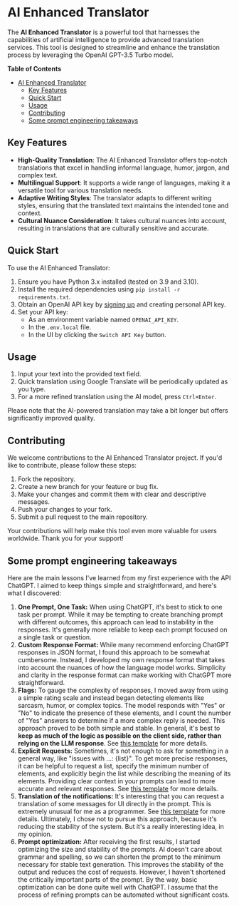 # AI Enhanced Translator

The **AI Enhanced Translator** is a powerful tool that harnesses the capabilities of artificial intelligence to provide advanced translation services. This tool is designed to streamline and enhance the translation process by leveraging the OpenAI GPT-3.5 Turbo model.

**Table of Contents**
- [AI Enhanced Translator](#ai-enhanced-translator)
  - [Key Features](#key-features)
  - [Quick Start](#quick-start)
  - [Usage](#usage)
  - [Contributing](#contributing)
  - [Some prompt engineering takeaways](#some-prompt-engineering-takeaways)

## Key Features

- **High-Quality Translation**: The AI Enhanced Translator offers top-notch translations that excel in handling informal language, humor, jargon, and complex text.
- **Multilingual Support**: It supports a wide range of languages, making it a versatile tool for various translation needs.
- **Adaptive Writing Styles**: The translator adapts to different writing styles, ensuring that the translated text maintains the intended tone and context.
- **Cultural Nuance Consideration**: It takes cultural nuances into account, resulting in translations that are culturally sensitive and accurate.

## Quick Start

To use the AI Enhanced Translator:

1. Ensure you have Python 3.x installed (tested on 3.9 and 3.10).
2. Install the required dependencies using `pip install -r requirements.txt`.
3. Obtain an OpenAI API key by [signing up](https://platform.openai.com/) and creating personal API key.
4. Set your API key:
   - As an environment variable named `OPENAI_API_KEY`.
   - In the `.env.local` file.
   - In the UI by clicking the `Switch API Key` button.

## Usage

1. Input your text into the provided text field.
2. Quick translation using Google Translate will be periodically updated as you type.
3. For a more refined translation using the AI model, press `Ctrl+Enter`.

Please note that the AI-powered translation may take a bit longer but offers significantly improved quality.

## Contributing

We welcome contributions to the AI Enhanced Translator project. If you'd like to contribute, please follow these steps:

1. Fork the repository.
2. Create a new branch for your feature or bug fix.
3. Make your changes and commit them with clear and descriptive messages.
4. Push your changes to your fork.
5. Submit a pull request to the main repository.

Your contributions will help make this tool even more valuable for users worldwide. Thank you for your support!

## Some prompt engineering takeaways

Here are the main lessons I've learned from my first experience with the API ChatGPT. I aimed to keep things simple and straightforward, and here's what I discovered:

1. **One Prompt, One Task:** When using ChatGPT, it's best to stick to one task per prompt. While it may be tempting to create branching prompt with different outcomes, this approach can lead to instability in the responses. It's generally more reliable to keep each prompt focused on a single task or question.
2. **Custom Response Format:** While many recommend enforcing ChatGPT responses in JSON format, I found this approach to be somewhat cumbersome. Instead, I developed my own response format that takes into account the nuances of how the language model works. Simplicity and clarity in the response format can make working with ChatGPT more straightforward.
3. **Flags:** To gauge the complexity of responses, I moved away from using a simple rating scale and instead began detecting elements like sarcasm, humor, or complex topics. The model responds with "Yes" or "No" to indicate the presence of these elements, and I count the number of "Yes" answers to determine if a more complex reply is needed. This approach proved to be both simple and stable. In general, it's best to **keep as much of the logic as possible on the client side, rather than relying on the LLM response**. See [this template](https://github.com/GreenWizard2015/AIEnhancedTranslator/blob/fd7bdd567100f09050ac13431032e682db0a92be/data/translate_shallow.txt) for more details.
4. **Explicit Requests:** Sometimes, it's not enough to ask for something in a general way, like "issues with ...: {list}". To get more precise responses, it can be helpful to request a list, specify the minimum number of elements, and explicitly begin the list while describing the meaning of its elements. Providing clear context in your prompts can lead to more accurate and relevant responses. See [this template](https://github.com/GreenWizard2015/AIEnhancedTranslator/blob/fd7bdd567100f09050ac13431032e682db0a92be/data/translate_deep.txt#L8-L9) for more details.
5. **Translation of the notifications:** It's interesting that you can request a translation of some messages for UI directly in the prompt. This is extremely unusual for me as a programmer. See [this template](https://github.com/GreenWizard2015/AIEnhancedTranslator/blob/e1c0975202e926e339ee10766810f26d710a2f4a/prompts/translate_shallow.txt#L14) for more details. Ultimately, I chose not to pursue this approach, because it's reducing the stability of the system. But it's a really interesting idea, in my opinion.
6. **Prompt optimization:** After receiving the first results, I started optimizing the size and stability of the prompts. AI doesn't care about grammar and spelling, so we can shorten the prompt to the minimum necessary for stable text generation. This improves the stability of the output and reduces the cost of requests. However, I haven't shortened the critically important parts of the prompt. By the way, basic optimization can be done quite well with ChatGPT. I assume that the process of refining prompts can be automated without significant costs.
